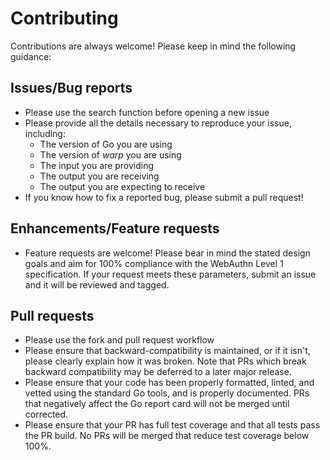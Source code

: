 # Contributing
Contributions are always welcome! Please keep in mind the following guidance:

## Issues/Bug reports
* Please use the search function before opening a new issue
* Please provide all the details necessary to reproduce your issue, including:
  * The version of Go you are using
  * The version of _warp_ you are using
  * The input you are providing
  * The output you are receiving
  * The output you are expecting to receive
* If you know how to fix a reported bug, please submit a pull request!

## Enhancements/Feature requests
* Feature requests are welcome! Please bear in mind the stated design goals and aim for 100% compliance with the WebAuthn Level 1 specification. If your request meets these parameters, submit an issue and it will be reviewed and tagged.

## Pull requests
* Please use the fork and pull request workflow
* Please ensure that backward-compatibility is maintained, or if it isn't, please clearly explain how it was broken. Note that PRs which break backward compatibility may be deferred to a later major release.
* Please ensure that your code has been properly formatted, linted, and vetted using the standard Go tools, and is properly documented. PRs that negatively affect the Go report card will not be merged until corrected.
* Please ensure that your PR has full test coverage and that all tests pass the PR build. No PRs will be merged that reduce test coverage below 100%.